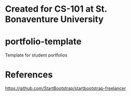 # Created for CS-101 at St. Bonaventure University

# portfolio-template
Template for student portfolios

# References
https://github.com/StartBootstrap/startbootstrap-freelancer
